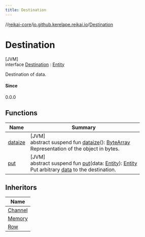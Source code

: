 ```yaml
---
title: Destination
---
```

//[reikai-core](../../../index.html)/[io.github.kerelape.reikai.io](../index.html)/[Destination](index.html)



# Destination



[JVM]\
interface [Destination](index.html) : [Entity](../../io.github.kerelape.reikai/-entity/index.html)

Destination of data.



#### Since



0.0.0



## Functions


| Name | Summary |
|---|---|
| [dataize](../../io.github.kerelape.reikai/-entity/dataize.html) | [JVM]<br>abstract suspend fun [dataize](../../io.github.kerelape.reikai/-entity/dataize.html)(): [ByteArray](https://kotlinlang.org/api/latest/jvm/stdlib/kotlin/-byte-array/index.html)<br>Representation of the object in bytes. |
| [put](put.html) | [JVM]<br>abstract suspend fun [put](put.html)(data: [Entity](../../io.github.kerelape.reikai/-entity/index.html)): [Entity](../../io.github.kerelape.reikai/-entity/index.html)<br>Put arbitrary [data](put.html) to the destination. |


## Inheritors


| Name |
|---|
| [Channel](../-channel/index.html) |
| [Memory](../-memory/index.html) |
| [Row](../-row/index.html) |

